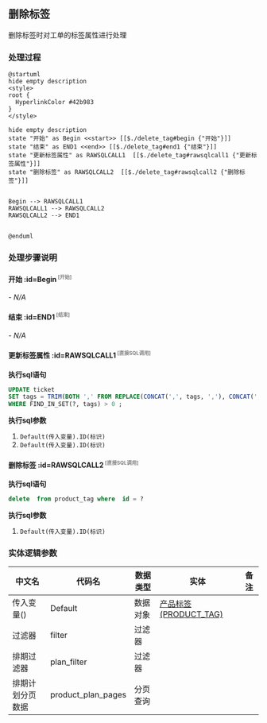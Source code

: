 ## 删除标签 <!-- {docsify-ignore-all} -->

   删除标签时对工单的标签属性进行处理

### 处理过程

```plantuml
@startuml
hide empty description
<style>
root {
  HyperlinkColor #42b983
}
</style>

hide empty description
state "开始" as Begin <<start>> [[$./delete_tag#begin {"开始"}]]
state "结束" as END1 <<end>> [[$./delete_tag#end1 {"结束"}]]
state "更新标签属性" as RAWSQLCALL1  [[$./delete_tag#rawsqlcall1 {"更新标签属性"}]]
state "删除标签" as RAWSQLCALL2  [[$./delete_tag#rawsqlcall2 {"删除标签"}]]


Begin --> RAWSQLCALL1
RAWSQLCALL1 --> RAWSQLCALL2
RAWSQLCALL2 --> END1


@enduml
```


### 处理步骤说明

#### 开始 :id=Begin<sup class="footnote-symbol"> <font color=gray size=1>[开始]</font></sup>



*- N/A*
#### 结束 :id=END1<sup class="footnote-symbol"> <font color=gray size=1>[结束]</font></sup>



*- N/A*

#### 更新标签属性 :id=RAWSQLCALL1<sup class="footnote-symbol"> <font color=gray size=1>[直接SQL调用]</font></sup>



<p class="panel-title"><b>执行sql语句</b></p>

```sql
UPDATE ticket
SET tags = TRIM(BOTH ',' FROM REPLACE(CONCAT(',', tags, ','), CONCAT(',', ?, ','), ','))
WHERE FIND_IN_SET(?, tags) > 0 ;
```

<p class="panel-title"><b>执行sql参数</b></p>

1. `Default(传入变量).ID(标识)`
2. `Default(传入变量).ID(标识)`


#### 删除标签 :id=RAWSQLCALL2<sup class="footnote-symbol"> <font color=gray size=1>[直接SQL调用]</font></sup>



<p class="panel-title"><b>执行sql语句</b></p>

```sql
delete  from product_tag where  id = ?
```

<p class="panel-title"><b>执行sql参数</b></p>

1. `Default(传入变量).ID(标识)`




### 实体逻辑参数

|    中文名   |    代码名    |  数据类型    |  实体   |备注 |
| --------| --------| -------- | -------- | --------   |
|传入变量(<i class="fa fa-check"/></i>)|Default|数据对象|[产品标签(PRODUCT_TAG)](module/ProdMgmt/product_tag.md)||
|过滤器|filter|过滤器|||
|排期过滤器|plan_filter|过滤器|||
|排期计划分页数据|product_plan_pages|分页查询|||
